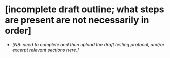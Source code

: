 # [incomplete draft outline; what steps are present are not necessarily in order]

- *[NB: need to complete and then upload the draft testing protocol, and/or excerpt relevant sections here.]*
